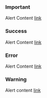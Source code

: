 <div class="au-body au-body--dark">
  <div class="au-page-alerts au-page-alerts--info" role="alert">
    <h3>Important</h3>
    <p>Alert Content <a href="#">link</a></p>
  </div>

  <div class="au-page-alerts au-page-alerts--success" role="alert">
    <h3>Success</h3>
    <p>Alert Content <a href="#">link</a></p>
  </div>

  <div class="au-page-alerts au-page-alerts--error" role="alert">
    <h3>Error</h3>
    <p>Alert Content <a href="#">link</a></p>
  </div>

  <div class="au-page-alerts au-page-alerts--warning" role="alert">
    <h3>Warning</h3>
    <p>Alert content <a href="#">link</a></p>
  </div>
</div>
